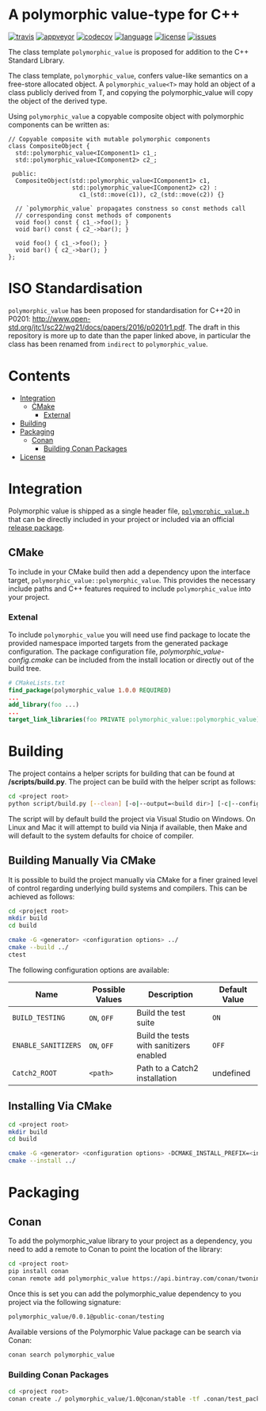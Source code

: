 # A polymorphic value-type for C++

[![travis][badge.travis]][travis]
[![appveyor][badge.appveyor]][appveyor]
[![codecov][badge.codecov]][codecov]
[![language][badge.language]][language]
[![license][badge.license]][license]
[![issues][badge.issues]][issues]

[badge.travis]: https://img.shields.io/travis/jbcoe/polymorphic_value/master.svg?logo=travis
[badge.appveyor]: https://img.shields.io/appveyor/ci/jbcoe/polymorphic-value/master.svg?logo=appveyor
[badge.language]: https://img.shields.io/badge/language-C%2B%2B14-yellow.svg
[badge.codecov]: https://img.shields.io/codecov/c/github/jbcoe/polymorphic_value/master.svg?logo=codecov
[badge.license]: https://img.shields.io/badge/license-MIT-blue.svg
[badge.issues]: https://img.shields.io/github/issues/jbcoe/indirect.svg

[travis]: https://travis-ci.org/jbcoe/polymorphic_value
[appveyor]: https://ci.appveyor.com/project/jbcoe/polymorphic-value
[codecov]: https://codecov.io/gh/jbcoe/polymorphic_value
[language]: https://en.wikipedia.org/wiki/C%2B%2B14
[license]: https://en.wikipedia.org/wiki/MIT_License
[issues]: http://github.com/jbcoe/polymorphic_value/issues

The class template `polymorphic_value` is proposed for addition to the C++ Standard Library.

The class template, `polymorphic_value`, confers value-like semantics on a free-store
allocated object.  A `polymorphic_value<T>` may hold an object of a class publicly
derived from T, and copying the polymorphic_value<T> will copy the object of the derived
type.

Using `polymorphic_value` a copyable composite object with polymorphic components can be
written as:

~~~ {.cpp}
// Copyable composite with mutable polymorphic components
class CompositeObject {
  std::polymorphic_value<IComponent1> c1_;
  std::polymorphic_value<IComponent2> c2_;

 public:
  CompositeObject(std::polymorphic_value<IComponent1> c1,
                  std::polymorphic_value<IComponent2> c2) :
                    c1_(std::move(c1)), c2_(std::move(c2)) {}

  // `polymorphic_value` propagates constness so const methods call
  // corresponding const methods of components
  void foo() const { c1_->foo(); }
  void bar() const { c2_->bar(); }

  void foo() { c1_->foo(); }
  void bar() { c2_->bar(); }
};
~~~

# ISO Standardisation
`polymorphic_value` has been proposed for standardisation for C++20 in P0201: <http://www.open-std.org/jtc1/sc22/wg21/docs/papers/2016/p0201r1.pdf>.
The draft in this repository is more up to date than the paper linked above, in particular the class has been renamed from `indirect` to `polymorphic_value`.

# Contents
- [Integration](#integration)
  - [CMake](#cmake)
    - [External](#external)
- [Building](#building)
- [Packaging](#packaging)
  - [Conan](#conan)
    - [Building Conan Packages](#building-conan-packages)
- [License](#license)

# Integration
Polymorphic value is shipped as a single header file, [`polymorphic_value.h`](https://github.com/jbcoe/polymorphic_value/blob/master/polymorphic_value.h) that can be directly included in your project or included via an official [release package](https://github.com/jbcoe/polymorphic_value/releases).

## CMake
To include in your CMake build then add a dependency upon the interface target, `polymorphic_value::polymorphic_value`.  This provides the necessary include paths and C++ features required to include `polymorphic_value` into your project.

### Extenal
To include `polymorphic_value` you will need use find package to locate the provided namespace imported targets from the generated package configuration.  The package configuration file, *polymorphic_value-config.cmake* can be included from the install location or directly out of the build tree.
```cmake
# CMakeLists.txt
find_package(polymorphic_value 1.0.0 REQUIRED)
...
add_library(foo ...)
...
target_link_libraries(foo PRIVATE polymorphic_value::polymorphic_value)
```
# Building

The project contains a helper scripts for building that can be found at **<project root>/scripts/build.py**. The project can be build with the helper script as follows:

```bash
cd <project root>
python script/build.py [--clean] [-o|--output=<build dir>] [-c|--config=<Debug|Release>] [--sanitizers] [-v|--verbose] [-t|--tests]
```

The script will by default build the project via Visual Studio on Windows. On Linux and Mac it will attempt to build via Ninja if available, then Make and will default to the system defaults for choice of compiler.

## Building Manually Via CMake

It is possible to build the project manually via CMake for a finer grained level of control regarding underlying build systems and compilers. This can be achieved as follows:
```bash
cd <project root>
mkdir build
cd build

cmake -G <generator> <configuration options> ../
cmake --build ../
ctest
```

The following configuration options are available:

| Name                | Possible Values | Description                             | Default Value |
|---------------------|-----------------|-----------------------------------------|---------------|
| `BUILD_TESTING`     | `ON`, `OFF`     | Build the test suite                    | `ON`          |
| `ENABLE_SANITIZERS` | `ON`, `OFF`     | Build the tests with sanitizers enabled | `OFF`         |
| `Catch2_ROOT`       | `<path>`        | Path to a Catch2 installation           | undefined     |

## Installing Via CMake

```bash
cd <project root>
mkdir build
cd build

cmake -G <generator> <configuration options> -DCMAKE_INSTALL_PREFIX=<install dir> ../
cmake --install ../
```

# Packaging

## Conan
To add the polymorphic_value library to your project as a dependency, you need to add a remote to Conan to point the
location of the library:
```bash
cd <project root>
pip install conan
conan remote add polymorphic_value https://api.bintray.com/conan/twonington/public-conan
```
Once this is set you can add the polymorphic_value dependency to you project via the following signature:
```bash
polymorphic_value/0.0.1@public-conan/testing
```
Available versions of the Polymorphic Value  package can be search via Conan:
```bash
conan search polymorphic_value
```

### Building Conan Packages

```bash
cd <project root>
conan create ./ polymorphic_value/1.0@conan/stable -tf .conan/test_package
```